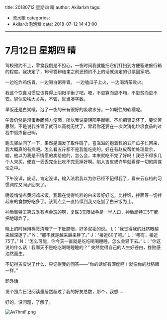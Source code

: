 title: 20180712 星期四 晴
author: Akilarlxh
tags:
  - 流水账
categories:
  - Akilarの泡泡糖
date: 2018-07-12 14:43:00
---
# 7月12日 星期四 晴

驾校预约不上，零食我倒是不担心，一夜时间我就能把它们打扫到方便塞进旅行箱的程度。我决定了，16号答辩结束之前还预约不上的话就淡定的订票回家吧。

一边吃炸鸡伤胃，一边喝白粥养胃。
一边嗑瓜子上火，一边喝清茶败火。

我这个饮食习惯应该算得上阴阳平衡了吧。嗯，不患寡而患不均，不患贫而患不安。貌似没啥大关系，不管，就当凑字数。

早饭还是白粥哦，泡了一夜的米有很好的吸收水分，一如既往的软糯呢。

午饭仍然是鸡蛋香肠炖方便面，所以我说要阴阳平衡嘛，不能把胃宠坏了，要忆苦思甜，不是说我养胃了就可以高枕无忧了，胃君你还要在一次次消化垃圾食品的过程中锻炼自己啊。

跑去驿站问了一下，果然是漏发了取件码了，喜滋滋的抱着我的五斤瓜子仁回来，我大概真的有病吧。怎么看五斤都不是我能吃完的。好在有赵皮帮忙处理盈余，嘘，他以为我是不情愿的卖给他的，怎么会，本来就吃不完了好吗！我巴不得多几个人来买，便宜一丢丢完全比吃不完丢掉好啊。陷入吉皮或许早就看穿一切的阴谋论之中。

下午没课，废话，肯定没课，输入法君我以为你已经不记得我了，看来云存档的习惯词库又同步回来了。

晚饭悄悄点黄焖鸡米饭，我现在觉得纯粹的白米饭好好吃，比拌饭，拌面等一切拌起来的食物好吃多了。该观点会一直持续到我又吃腻了白米饭为止。

神盾局特工第五季有点会玩的啊，复联3无限战争是一半人口，神盾局特工5干脆把地球炸了。

晚上的时候用棉签清理了一下肚脐眼，好多泥垢的说。
L：“我觉得我的肚脐眼越来越深邃了。”
N：“那不就是越来越来胖了。”
J：“接近80了吧。”
L：“哪有，接近75了。”
N：“怎么可能，你今天一直就是吃吃喝喝睡睡，怎么会轻下去。”
L：“你这说的什么话！我哪天不是吃吃喝喝睡睡的？”
突然觉得自己的人生好苍白，挫败感油然而生。

不记得吉皮说了什么，只记得我的回答——“你的话好有深度啊！就像你的肚脐眼一样。”

题外话

发个照片日记阅读量居然超过了我的好友总数，那个，我想……

好的，没问题，了解了。

![Av7hmF.png](https://s2.ax1x.com/2019/04/16/Av7hmF.png)